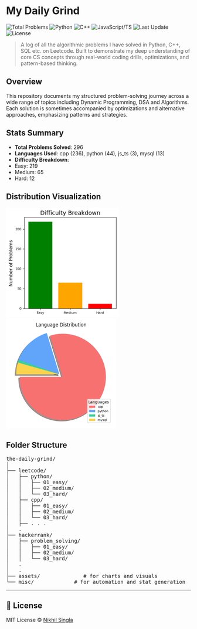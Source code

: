 # My Daily Grind

![Total Problems](https://img.shields.io/badge/dynamic/json?url=https://raw.githubusercontent.com/Nikhil-Singla/the-daily-grind/main/stats.json&label=Problems%20Solved&query=$.total&color=blue)
![Python](https://img.shields.io/badge/dynamic/json?url=https://raw.githubusercontent.com/Nikhil-Singla/the-daily-grind/main/stats.json&label=Python&query=$.by_language.python&color=yellow)
![C++](https://img.shields.io/badge/dynamic/json?url=https://raw.githubusercontent.com/Nikhil-Singla/the-daily-grind/main/stats.json&label=C%2B%2B&query=$.by_language.cpp&color=green)
![JavaScript/TS](https://img.shields.io/badge/dynamic/json?url=https://raw.githubusercontent.com/Nikhil-Singla/the-daily-grind/main/stats.json&label=JS%2FTS&query=$.by_language.js_ts&color=orange)
![Last Update](https://img.shields.io/github/last-commit/Nikhil-Singla/the-daily-grind)
![License](https://img.shields.io/github/license/Nikhil-Singla/the-daily-grind)

> A log of all the algorithmic problems I have solved in Python, C++, SQL etc. on Leetcode. Built to demonstrate my deep understanding of core CS concepts through real-world coding drills, optimizations, and pattern-based thinking.


## Overview

This repository documents my structured problem-solving journey across a wide range of topics including Dynamic Programming, DSA and Algorithms. Each solution is sometimes accompanied by optimizations and alternative approaches, emphasizing patterns and strategies.

## Stats Summary

<!-- STATS:START -->
- **Total Problems Solved**: 296
- **Languages Used**: cpp (236), python (44), js_ts (3), mysql (13)
- **Difficulty Breakdown**:
- Easy: 219
- Medium: 65
- Hard: 12
<!-- STATS:END -->

## Distribution Visualization

<p align="left">
  <img src="assets/chart_difficulty.png" alt="Language Breakdown", width=308>
  <img src="assets/chart_language.png" alt="Language Breakdown", width=300>

</p>

## Folder Structure

<pre>
the-daily-grind/
│
├── leetcode/
│   ├── python/
│   │   ├── 01_easy/
│   │   ├── 02_medium/
│   │   └── 03_hard/
│   ├── cpp/
│   │   ├── 01_easy/
│   │   ├── 02_medium/
│   │   └── 03_hard/
│   ├── . . .
│   .
├── hackerrank/
│   ├── problem_solving/
│   │   ├── 01_easy/
│   │   ├── 02_medium/
│   │   └── 03_hard/
│   .
│   .
├── assets/              # for charts and visuals
└── misc/             # for automation and stat generation
</pre>

---

## 📜 License

MIT License © [Nikhil Singla](https://github.com/Nikhil-Singla)
